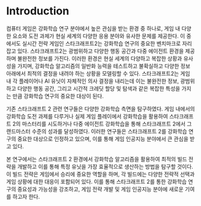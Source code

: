 # Introduction
컴퓨터 게임은 강화학습 연구 분야에서 높은 관심을 받는 환경 중 하나로, 게임 내 다양한 요소와 도전 과제가 현실 세계의 다양한 응용 분야와 유사한 문제를 제공한다. 이 중에서도 실시간 전략 게임인 스타크래프트2는 강화학습 연구의 중요한 벤치마크로 자리 잡고 있다. 스타크래프트2는 광범위하고 다양한 행동 공간과 다중 에이전트 환경을 제공하며 불완전한 정보를 가진다. 이러한 환경은 현실 세계의 다양하고 복잡한 상황과 유사성을 가지며, 강화학습 알고리즘의 일반화 능력을 테스트하고 불확실하고 다양한 정보 아래에서 최적의 결정을 내려야 하는 상황을 모델링할 수 있다. 스타크래프트2는 게임 내 각 플레이어나 AI 유닛이 자체적인 의사 결정을 내리는데 이는 불완전한 정보, 광범위하고 다양한 행동 공간, 그리고 시간적 크레딧 할당 및 탐색과 같은 복잡한 특성을 가지는 만큼 강화학습 연구의 중요한 대상이 된다.

기존 스타크래프트 2 관련 연구들은 다양한 강화학습 측면을 탐구하였다. 게임 내에서의 강화학습 도전 과제를 다루거나 실제 게임 플레이에서 강화학습을 활용하여 스타크래프트 2의 마스터리를 시도하거나 다중 에이전트 강화학습을 통해 스타크래프트 2에서 그랜드마스터 수준의 성과를 달성하였다. 이러한 연구들은 스타크래프트 2를 강화학습 연구의 중요한 대상으로 인정하고 있으며, 이를 통해 게임 인공지능 분야에서 큰 관심을 받고 있다.

본 연구에서는 스타크래프트 2 환경에서 강화학습 알고리즘을 활용하여 최적의 빌드 전략을 개발하고 이를 통해 특정 유닛을 가장 효율적으로 생산하는 방법을 탐구할 것이다. 이 빌드 전략은 게임에서 승리에 중요한 역할을 하며, 각 빌드에는 다양한 전략적 선택과 게임 상황에 대한 대응이 포함되어 있다. 이를 통해 스타크래프트 2를 통한 강화학습 연구의 중요성과 가능성을 강조하고, 게임 전략 개발 및 게임 인공지능 분야에 새로운 기여를 하고자 한다.
